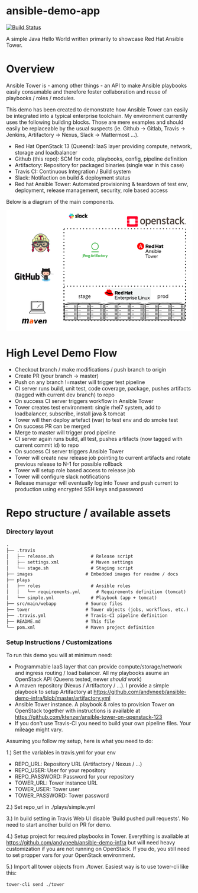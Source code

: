 # ansible-demo-app

[![Build Status](https://travis-ci.org/andyneeb/ansible-demo-app.svg?branch=master)](https://travis-ci.org/andyneeb/ansible-demo-app)

A simple Java Hello World written primarily to showcase Red Hat Ansible Tower.

# Overview

Ansible Tower is - among other things - an API to make Ansible playbooks easily consumable and therefore foster collaboration and reuse of playbooks / roles / modules.

This demo has been created to demonstrate how Ansible Tower can easily be integrated into a typical enterprise toolchain. My environment currently uses the following building blocks. Those are mere examples and should easily be replaceable by the usual suspects (ie. Github -> Gitlab, Travis -> Jenkins, Artifactory -> Nexus, Slack -> Mattermost ...).

- Red Hat OpenStack 13 (Queens): IaaS layer providing compute, network, storage and loadbalancer
- Github (this repo): SCM for code, playbooks, config, pipeline definition
- Artifactory: Repository for packaged binaries (single war in this case)
- Travis CI: Continuous Integration / Build system
- Slack: Notifaction on build & deployment status
- Red hat Ansible Tower: Automated provisioning & teardown of test env, deployment, release management, security, role based access

Below is a diagram of the main components.

![](./images/overview.png)

# High Level Demo Flow

- Checkout branch / make modifications / push branch to origin
- Create PR (your branch -> master)
- Push on any branch !=master will trigger test pipeline
- CI server runs build, unit test, code coverage, package, pushes artifacts (tagged with current dev branch) to repo
- On success CI server triggers workflow in Ansible Tower
- Tower creates test environment: single rhel7 system, add to loadbalancer, subscribe, install java & tomcat
- Tower will then deploy artefact (war) to test env and do smoke test
- On success PR can be merged
- Merge to master will trigger prod pipeline
- CI server again runs build, all test, pushes artifacts (now tagged with current commit id) to repo
- On success CI server triggers Ansible Tower
- Tower will create new release job pointing to current artifacts and rotate previous release to N-1 for possible rollback
- Tower will setup role based access to release job
- Tower will configure slack notifications
- Release manager will eventually log into Tower and push current to production using encrypted SSH keys and password

# Repo structure / available assets

### Directory layout

    .
    ├── .travis                   
    │   ├── release.sh              # Release script
    │   ├── settings.xml            # Maven settings
    │   └── stage.sh                # Staging script
    ├── images                    # Embedded images for readme / docs
    ├── plays                     
    │   ├── roles                   # Ansible roles
    │   │   └── requirements.yml      # Requirements definition (tomcat)
    │   └── simple.yml              # Playbook (app + tomcat)
    ├── src/main/webapp           # Source files
    ├── tower                     # Tower objects (jobs, workflows, etc.)
    ├── .travis.yml               # Travis-CI pipeline definition
    ├── README.md                 # This file
    └── pom.xml                   # Maven project definition

### Setup Instructions / Customizations
To run this demo you will at minimum need:
- Programmable IaaS layer that can provide compute/storage/network and ingress routing / load balancer. All my playbooks asume an OpenStack API (Queens tested, newer *should* work)
- A maven repository (Nexus / Artifactory / ...). I provide a simple playbook to setup Artifactory at https://github.com/andyneeb/ansible-demo-infra/blob/master/artifactory.yml
- Ansible Tower instance. A playbook & roles to provision Tower on OpenStack together with instructions is available at https://github.com/ktenzer/ansible-tower-on-openstack-123
- If you don't use Travis-CI you need to build your own pipeline files. Your mileage might vary.

Assuming you follow my setup, here is what you need to do:

1.) Set the variables in travis.yml for your env
- REPO_URL: Repository URL (Artifactory / Nexus / ...)
- REPO_USER: User for your repository
- REPO_PASSWORD: Password for your repository
- TOWER_URL: Tower instance URL
- TOWER_USER: Tower user
- TOWER_PASSWORD: Tower password

2.) Set repo_url in ./plays/simple.yml

3.) In build setting in Travis Web UI disable 'Build pushed pull requests'. No need to start another build on PR for demo.

4.) Setup project for required playbooks in Tower. Everything is available at https://github.com/andyneeb/ansible-demo-infra but will need heavy customization if you are not running on OpenStack. If you do, you still need to set propper vars for your OpenStack environment.

5.) Import all tower objects from ./tower. Easiest way is to use tower-cli like this:

```
tower-cli send ./tower

